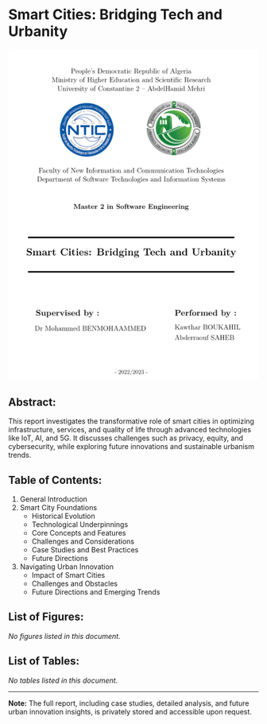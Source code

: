 # Smart Cities: Bridging Tech and Urbanity
![Smart Cities Report](https://github.com/kawthar-boukahil-eng/Smart-Cities-Bridging-Tech-and-Urbanity-Report/blob/main/Smart-Cities-Bridging-Tech-and-Urbanity-Report.png?raw=true)
## Abstract:
This report investigates the transformative role of smart cities in optimizing infrastructure, services, and quality of life through advanced technologies like IoT, AI, and 5G. It discusses challenges such as privacy, equity, and cybersecurity, while exploring future innovations and sustainable urbanism trends.

## Table of Contents:
1. General Introduction
2. Smart City Foundations
   - Historical Evolution
   - Technological Underpinnings
   - Core Concepts and Features
   - Challenges and Considerations
   - Case Studies and Best Practices
   - Future Directions
3. Navigating Urban Innovation
   - Impact of Smart Cities
   - Challenges and Obstacles
   - Future Directions and Emerging Trends

## List of Figures:
*No figures listed in this document.*

## List of Tables:
*No tables listed in this document.*

---

**Note:** The full report, including case studies, detailed analysis, and future urban innovation insights, is privately stored and accessible upon request.

